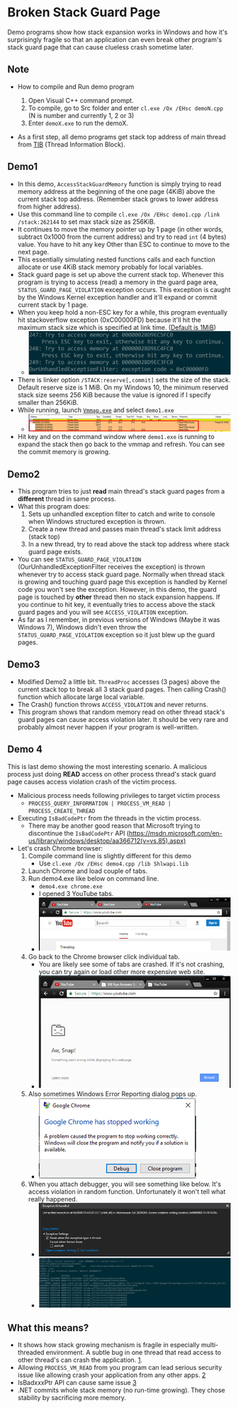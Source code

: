 Broken Stack Guard Page
================================
Demo programs show how stack expansion works in Windows and how it's surprisingly fragile so that an application can even break other program's stack guard page that can cause clueless crash sometime later.

## Note ##
* How to compile and Run demo program
    1. Open Visual C++ command prompt.
    1. To compile, go to Src folder and enter `cl.exe /Ox /EHsc demoN.cpp` (N is number and currently 1, 2 or 3)
    1. Enter `demoX.exe` to run the demoX.

* As a first step, all demo programs get stack top address of main thread from [TIB](https://en.wikipedia.org/wiki/Win32_Thread_Information_Block) (Thread Information Block).

## Demo1 ##
* In this demo, `AccessStackGuardMemory` function is simply trying to read memory address at the beginning of the one page (4KiB) above the current stack top address. (Remember stack grows to lower address from higher address).
* Use this command line to compile `cl.exe /Ox /EHsc demo1.cpp /link /stack:262144` to set max stack size as 256KiB.
* It continues to move the memory pointer up by 1 page (in other words, subtract 0x1000 from the current address) and try to read `int` (4 bytes) value. You have to hit any key Other than ESC to continue to move to the next page.
* This essentially simulating nested functions calls and each function allocate or use 4KiB stack memory probably for local variables.
* Stack guard page is set up above the current stack top. Whenever this program is trying to access (read) a memory in the guard page area, `STATUS_GUARD_PAGE_VIOLATION` exception occurs. This exception is caught by the Windows Kernel exception handler and it'll expand or commit current stack by 1 page. 
* When you keep hold a non-ESC key for a while, this program eventually hit stackoverflow exception (0xC00000FD) because it'll hit the maximum stack size which is specified at link time. ([Default is 1MiB](https://msdn.microsoft.com/en-us/library/windows/desktop/ms686774(v=vs.85).aspx))
    * ![Installation steps](img/Demo1_StackOverflow.PNG)
* There is linker option `/STACK:reserve[,commit]` sets the size of the stack. Default reserve size is 1 MiB. On my Windows 10, the minimum reserved stack size seems 256 KiB because the value is ignored if I specify smaller than 256KiB.
* While running, launch [`Vmmap.exe`](https://technet.microsoft.com/en-us/sysinternals/vmmap.aspx) and select `demo1.exe` 
    * ![Installation steps](img/vmmap.PNG)
* Hit <Space> key and on the command window where `demo1.exe` is running to expand the stack then go back to the vmmap and refresh. You can see the commit memory is growing.

## Demo2 ##
* This program tries to just **read** main thread's stack guard pages from a **different** thread in same process.
* What this program does:
    1. Sets up unhandled exception filter to catch and write to console when Windows structured exception is thrown.
    1. Create a new thread and passes main thread's stack limit address (stack top)
    1. In a new thread, try to read above the stack top address where stack guard page exists.
* You can see `STATUS_GUARD_PAGE_VIOLATION` (OurUnhandledExceptionFilter receives the exception) is thrown whenever try to access stack guard page. Normally when thread stack is growing and touching guard page this exception is handled by Kernel code you won't see the exception. However, in this demo, the guard page is touched by **other** thread then no stack expansion happens. If you continue to hit <Space> key, it eventually tries to access above  the stack guard pages and you will see `ACCESS_VIOLATION` exception.
* As far as I remember, in previous versions of Windows (Maybe it was Windows 7), Windows didn't even throw the `STATUS_GUARD_PAGE_VIOLATION` exception so it just blew up the guard pages.

## Demo3 ##
* Modified Demo2 a little bit. `ThreadProc` accesses (3 pages) above the current stack top to break all 3 stack guard pages. Then calling Crash() function which allocate large local variable.
* The Crash() function throws `ACCESS_VIOLATION` and never returns.
* This program shows that random memory read on other thread stack's guard pages can cause access violation later. It should be very rare and probably almost never happen if your program is well-written.

## Demo 4 ##
This is last demo showing the most interesting scenario. A malicious process just doing **READ** access on other process thread's stack guard page causes access violation crash of the victim process.

* Malicious process needs following privileges to target victim process
    * `PROCESS_QUERY_INFORMATION | PROCESS_VM_READ | PROCESS_CREATE_THREAD`
* Executing `IsBadCodePtr` from the threads in the victim process.
    * There may be another good reason that Microsoft trying to discontinue the `IsBadCodePtr` API (https://msdn.microsoft.com/en-us/library/windows/desktop/aa366712(v=vs.85).aspx)
* Let's crash Chrome browser:
    1. Compile command line is slightly different for this demo
        * Use `cl.exe /Ox /EHsc demo4.cpp /lib Shlwapi.lib`
    1. Launch Chrome and load couple of tabs.
    1. Run demo4.exe like below on command line. 
        * `demo4.exe chrome.exe`
        * I opened 3 YouTube tabs.
        * ![Installation steps](img/Chrome1.PNG)
    1. Go back to the Chrome browser click individual tab.
        * You are likely see some of tabs are crashed. If it's not crashing, you can try again or load other more expensive web site.
        * ![Installation steps](img/Chrome2.PNG)
    1. Also sometimes Windows Error Reporting dialog pops up.
        * ![Installation steps](img/Chrome_WER.PNG) 
    1. When you attach debugger, you will see something like below. It's access violation in random function. Unfortunately it won't tell what really happened.
        * ![Installation steps](img/VS_Debugger.PNG)
        * ![Installation steps](img/ntsd_postmortem_debug.PNG)

## What this means?
- It shows how stack growing mechanism is fragile in especially multi-threaded environment. A subtle bug in one thread that read access to other thread's can crash the application. [1](http://blogs.technet.com/b/markrussinovich/archive/2009/07/08/3261309.aspx).
- Allowing `PROCESS_VM_READ` from you program can lead serious security issue like allowing crash your application from any other apps. [2](http://blogs.msdn.com/b/oldnewthing/archive/2006/01/17/513779.aspx)
- IsBadxxxPtr API can cause same issue [3](http://blogs.msdn.com/b/larryosterman/archive/2004/05/18/134471.aspx) 
- .NET commits whole stack memory (no run-time growing). They chose stability by sacrificing more memory.
